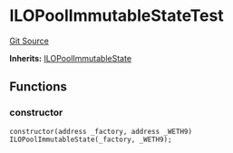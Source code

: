 # ILOPoolImmutableStateTest
[Git Source](https://github.com/KYRDTeam/ilo-contracts/blob/1de4d92cce6f0722e8736db455733703c706f30f/src/test/ILOPoolImmutableStateTest.sol)

**Inherits:**
[ILOPoolImmutableState](/src/base/ILOPoolImmutableState.sol/abstract.ILOPoolImmutableState.md)


## Functions
### constructor


```solidity
constructor(address _factory, address _WETH9) ILOPoolImmutableState(_factory, _WETH9);
```

